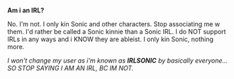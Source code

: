 **Am i an IRL?**

No. I'm not. I only kin Sonic and other characters. Stop associating me w them. I'd rather be called a Sonic kinnie than a Sonic IRL. I do NOT support IRLs in any ways and i KNOW they are ableist. I only kin Sonic, nothing more.

*I won't change my user as i'm known as **IRLSONIC** by basically everyone... SO STOP SAYING I AM AN IRL, BC IM NOT.*
